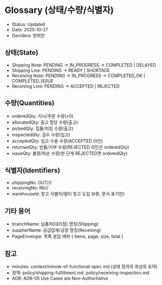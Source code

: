 # Glossary (상태/수량/식별자)

- Status: Updated
- Date: 2025-10-27
- Deciders: 현희찬

## 상태(State)
- Shipping Note: PENDING → IN_PROGRESS → COMPLETED | DELAYED
- Shipping Line: PENDING → READY | SHORTAGE
- Receiving Note: PENDING → IN_PROGRESS → COMPLETED_OK | COMPLETED_ISSUE
- Receiving Line: PENDING → ACCEPTED | REJECTED

## 수량(Quantities)
- orderedQty: 지시/주문 수량(>0)
- allocatedQty: 출고 할당 수량(출고)
- pickedQty: 집품/피킹 수량(출고)
- inspectedQty: 검수 수량(입고)
- acceptedQty: 입고 수용 수량(ACCEPTED 라인)
- returnedQty: 반품/거부 수량(REJECTED 라인은 orderedQty)
- issueQty: 불량/파손 수량(현 단계 REJECTED면 orderedQty)

## 식별자(Identifiers)
- shippingNo: OUT/<warehouse>/<yyyymmdd>/<seq>
- receivingNo: IN/<warehouse>/<yyyymmdd>/<seq>
- warehouseId: 창고 식별자(멀티 창고 도입 보류, 문서 표기만)

## 기타 용어
- branchName: 납품처(대리점) 명칭(Shipping)
- supplierName: 공급업체/공장 명칭(Receiving)
- PageEnvelope: 목록 응답 래퍼 { items, page, size, total }

## 참고
- minutes: context/minute-of-functional-spec.md (상태 정의의 최상위 요약)
- 정책: policy/shipping-fulfillment.md, policy/receiving-inspection.md
- ADR: ADR-05 Use Cases are Non-Authoritative

